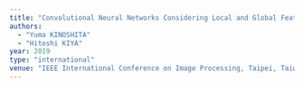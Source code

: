```yaml
---
title: "Convolutional Neural Networks Considering Local and Global Features for Image Enhancement"
authors:
  - "Yuma KINOSHITA"
  - "Hitoshi KIYA"
year: 2019
type: "international"
venue: "IEEE International Conference on Image Processing, Taipei, Taiwan, 2019-09-24."
---
```

